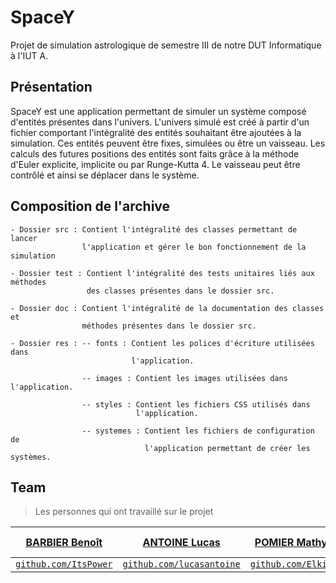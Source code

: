 # SpaceY

Projet de simulation astrologique de semestre III de notre DUT Informatique à l'IUT A.

## Présentation

SpaceY est une application permettant de simuler un système composé d'entités 
présentes dans l'univers. L'univers simulé est créé à partir d'un fichier comportant 
l'intégralité des entités souhaitant être ajoutées à la simulation. Ces entités peuvent 
être fixes, simulées ou être un vaisseau. Les calculs des futures positions des entités 
sont faits grâce à la méthode d'Euler explicite, implicite ou par Runge-Kutta 4. Le vaisseau peut être contrôlé et ainsi 
se déplacer dans le système.

## Composition de l'archive
    - Dossier src : Contient l'intégralité des classes permettant de lancer 
                    l'application et gérer le bon fonctionnement de la simulation
                    
    - Dossier test : Contient l'intégralité des tests unitaires liés aux méthodes
                     des classes présentes dans le dossier src.
                     
    - Dossier doc : Contient l'intégralité de la documentation des classes et 
                    méthodes présentes dans le dossier src.
                    
    - Dossier res : -- fonts : Contient les polices d'écriture utilisées dans
                               l'application.
                               
                    -- images : Contient les images utilisées dans l'application.
                    
                    -- styles : Contient les fichiers CSS utilisés dans 
                                l'application.
                                
                    -- systemes : Contient les fichiers de configuration de 
                                  l'application permettant de créer les systèmes.
               
## Team
> Les personnes qui ont travaillé sur le projet

| <a href="http://ItsPower.fr" target="_blank">**BARBIER Benoît**</a> | <a href="https://www.lucas-antoine.com/" target="_blank">**ANTOINE Lucas**</a> | <a href="https://www.mathys-pomier.fr/" target="_blank">**POMIER Mathys**</a> | <a href="https://www.google.fr/" target="_blank">**RYCKEBUSCHE Corentin**</a> |
| :---: |:---:| :---:| :---:|
| <a href="http://github.com/ItsPower" target="_blank">`github.com/ItsPower`</a> | <a href="https://www.github.com/lucasantoine" target="_blank">`github.com/lucasantoine`</a> | <a href="https://www.github.com/Elkios" target="_blank">`github.com/Elkios`</a> | <a href="https://www.google.fr/" target="_blank">`Lien corentin`</a> 
